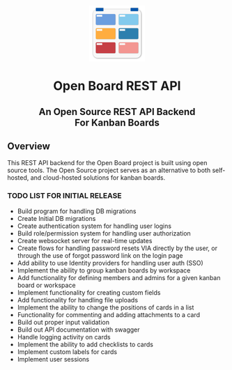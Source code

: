 <img alt="Open Board Logo" style="display: block; margin: 16px auto 0 auto;" height="128" src="https://raw.githubusercontent.com/VEDA95/OpenBoard-API/main/docs/openboard_logo.png" width="128" />
<h1 style="text-align: center;">Open Board REST API</h1>
<h2 style="text-align: center;">
    An Open Source REST API Backend<br>
    For Kanban Boards
</h2>

## Overview
This REST API backend for the Open Board project is built using open source tools. The Open Source project serves as an alternative to both
self-hosted, and cloud-hosted solutions for kanban boards.

### TODO LIST FOR INITIAL RELEASE

- Build program for handling DB migrations
- Create Initial DB migrations
- Create authentication system for handling user logins
- Build role/permission system for handling user authorization
- Create websocket server for real-time updates
- Create flows for handling password resets VIA directly by the user, or through the use of forgot password link on the login page
- Add ability to use Identity providers for handling user auth (SSO)
- Implement the ability to group kanban boards by workspace
- Add functionality for defining members and admins for a given kanban board or workspace
- Implement functionality for creating custom fields
- Add functionality for handling file uploads
- Implement the ability to change the positions of cards in a list
- Functionality for commenting and adding attachments to a card
- Build out proper input validation
- Build out API documentation with swagger
- Handle logging activity on cards
- Implement the ability to add checklists to cards
- Implement custom labels for cards
- Implement user sessions